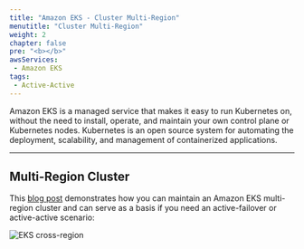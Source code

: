 ```yaml
---
title: "Amazon EKS - Cluster Multi-Region"
menutitle: "Cluster Multi-Region"
weight: 2
chapter: false
pre: "<b></b>"
awsServices:
 - Amazon EKS
tags: 
 - Active-Active
---
```


Amazon EKS is a managed service that makes it easy to run Kubernetes on, without the need to install, operate, and maintain your own control plane or Kubernetes nodes. Kubernetes is an open source system for automating the deployment, scalability, and management of containerized applications.

---

## Multi-Region Cluster

This [blog post](https://aws.amazon.com/blogs/containers/operating-a-multi-regional-stateless-application-using-amazon-eks/) demonstrates how you can maintain an Amazon EKS multi-region cluster and can serve as a basis if you need an active-failover or active-active scenario:

![EKS cross-region](/images/eks-cluster-multi-region.jpg)
